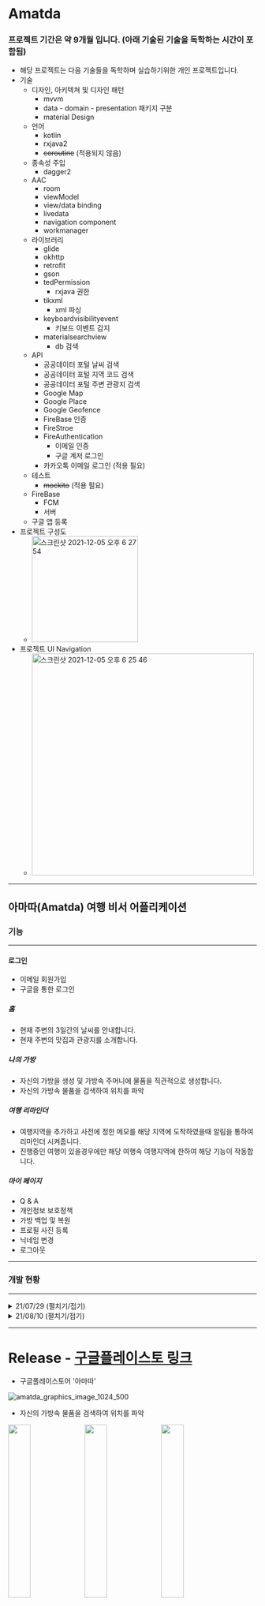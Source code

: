 # Amatda 
### 프로젝트 기간은 약 9개월 입니다. (아래 기술된 기술을 독학하는 시간이 포함됨)
* 해당 프로젝트는 다음 기술들을 독학하며 실습하기위한 개인 프로젝트입니다.
* 기술
  * 디자인, 아키텍쳐 및 디자인 패턴
    * mvvm 
    * data - domain - presentation 패키지 구분
    * material Design
  * 언어
    * kotlin
    * rxjava2 
    * ~~coroutine~~ (적용되지 않음)
  * 종속성 주입
    * dagger2
  * AAC
    * room
    * viewModel
    * view/data binding
    * livedata
    * navigation component
    * workmanager
  * 라이브러리
    * glide
    * okhttp
    * retrofit
    * gson
    * tedPermission
      * rxjava 권한
    * tikxml
      * xml 파싱
    * keyboardvisibilityevent 
      * 키보드 이벤트 감지
    * materialsearchview
      * db 검색
  * API
    * 공공데이터 포털 날씨 검색
    * 공공데이터 포털 지역 코드 검색
    * 공공데이터 포털 주변 관광지 검색
    * Google Map
    * Google Place
    * Google Geofence
    * FireBase 인증
    * FireStroe
    * FireAuthentication
      * 이메일 인증
      * 구글 계저 로그인
    * 카카오톡 이메일 로그인 (적용 필요)
  * 테스트 
    * ~~mockito~~ (적용 필요)
  * FireBase
    * FCM
    * 서버
  * 구글 앱 등록
* 프로젝트 구성도
  * <img width="215" alt="스크린샷 2021-12-05 오후 6 27 54" src="https://user-images.githubusercontent.com/51182964/144741075-64d1d147-ee72-42c6-b866-a08fba58aa1b.png">
* 프로젝트 UI Navigation
  * <img width="450" alt="스크린샷 2021-12-05 오후 6 25 46" src="https://user-images.githubusercontent.com/51182964/144741019-f33f107c-5d35-4bd1-bdae-181a5e916960.png">
---
아마따(Amatda) 여행 비서 어플리케이션
---
### 기능
---
#### 로그인
* 이메일 회원가입
* 구글을 통한 로그인
##### 홈
* 현재 주변의 3일간의 날씨를 안내합니다.
* 현재 주변의 맛집과 관광지를 소개합니다.
##### 나의 가방
* 자신의 가방을 생성 및 가방속 주머니에 물품을 직관적으로 생성합니다.
* 자신의 가방속 물품을 검색하여 위치를 파악
##### 여행 리마인더
* 여행지역을 추가하고 사전에 정한 메모를 해당 지역에 도착하였을때 알림을 통하여 리마인더 시켜줍니다.
* 진행중인 여행이 있을경우에만 해당 여행속 여행지역에 한하여 해당 기능이 작동합니다.
##### 마이 페이지
* Q & A
* 개인정보 보호정책
* 가방 백업 및 복원
* 프로필 사진 등록
* 닉네임 변경
* 로그아웃
---
### 개발 현황
---
<details>
<summary>21/07/29 (펼치기/접기)</summary>
<div markdown="1">
* 가방 추가
  * 아이템 추가
  * 아이템 수정 툴팁
    * 삭제
    * 사이즈
    * 개수
    * 색깔
  * 아이템 터치로 이동
* ![중간기획](https://user-images.githubusercontent.com/51182964/127456396-e77f8dc8-6718-4980-8f4f-ae06b984ebcc.png)
 
</div>
</details>

<details>
<summary>21/08/10 (펼치기/접기)</summary>
<div markdown="1">
* 32 등분 설명표시
* 탭 레이아웃으로 가방 위치에 따른 보기
* DrawLayout 추가
* App bar 추가
* 주머니와 물건 층개념 도입
* ![구현결과](https://user-images.githubusercontent.com/51182964/128870399-61a1a26f-bb72-40ed-afb3-b18d8d66858e.png)
* 검색기능 개발에 시간이 많이 소요될것으로 예상되어 디자인과 ui는 Material SearchView 라이브러리를 사용하기로 결정
* 검색 기능 예상 UI
  * <img src="https://user-images.githubusercontent.com/51182964/128870443-06fe76d7-ee38-4ffc-ab68-bcd70fe21b69.png" width="40%" height="40%"> 
</div>
</details>

---
# Release - [구글플레이스토 링크](https://play.google.com/store/apps/details?id=com.turtle.amatda)
* 구글플레이스토어 '아마따' 


![amatda_graphics_image_1024_500](https://user-images.githubusercontent.com/51182964/144740598-85896050-efbf-46d8-8908-81e607b95ee0.png)
* 자신의 가방속 물품을 검색하여 위치를 파악

<img src="https://user-images.githubusercontent.com/51182964/144740534-5f8d4fcc-e707-4705-8704-944a8f2385c6.png" width="30%" height="30%"> <img src="https://user-images.githubusercontent.com/51182964/144740537-f4ece8cb-d83f-47fe-a92c-6f14b6532bb1.png" width="30%" height="30%"> <img src="https://user-images.githubusercontent.com/51182964/144740536-80782ca9-4164-48d8-be5f-cea1c0650ebb.png" width="30%" height="30%"> 

<img src="https://user-images.githubusercontent.com/51182964/144740528-c90a1d53-4b22-4276-a160-bd4ef06d792c.png" width="30%" height="30%"> <img src="https://user-images.githubusercontent.com/51182964/144740529-62357e1f-46cf-41cd-8def-e195e6a90daf.png" width="30%" height="30%"> <img src="https://user-images.githubusercontent.com/51182964/144740531-184d9f1e-fef2-4eef-b8f9-5479fc2c19ad.png" width="30%" height="30%"> 
